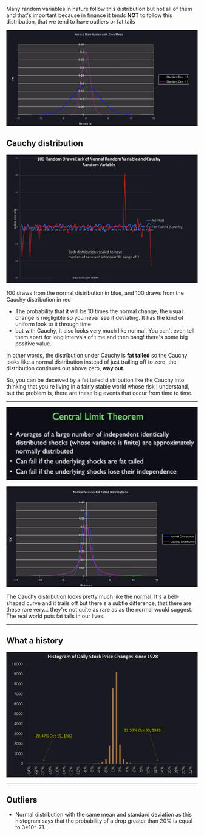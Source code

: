 Many random variables in nature follow this distribution but not all of them and that's important because in finance it tends **NOT** to follow this distribution, that we tend to have outliers or fat tails

![normal distributions](Images/FM7.JPG "normal distributions")

## Cauchy distribution

![100 random draws](Images/FM8.JPG "100 random draws")

100 draws from the normal distribution in blue, and 100 draws from the Cauchy distribution in red

* The probability that it will be 10 times the normal change, the usual change is negligible so you never see it deviating. It has the kind of uniform look to it through time
* but with Cauchy, it also looks very much like normal. You can't even tell them apart for long intervals of time and then bang! there's some big positive value. 

In other words, the distribution under Cauchy is **fat tailed** so the Cauchy looks like a normal distribution instead of just trailing off to zero, the distribution continues out above zero, **way out**. 

So, you can be deceived by a fat tailed distribution like the Cauchy into thinking that you're living in a fairly stable world whose risk I understand, but the problem is, there are these big events that occur from time to time.

----
![Central Limit Theorem](Images/FM9.JPG "Central Limit Theorem")

![Normal vs Fated Tailed distribution](Images/FM10.JPG "Normal vs Fated Tailed distribution")

The Cauchy distribution looks pretty much like the normal. It's a bell-shaped curve and it trails off but there's a subtle difference, that there are these rare very... they're not quite as rare as as the normal would suggest. The real world puts fat tails in our lives.

----
## What a history
![Daily Stock Price Changes since 1928](Images/FM11.JPG "Daily Stock Price Changes since 1928")

----
## Outliers
* Normal distribution with the same mean and standard deviation as this histogram says that the probability of a drop greater than 20% is equal to 3*10^-71.